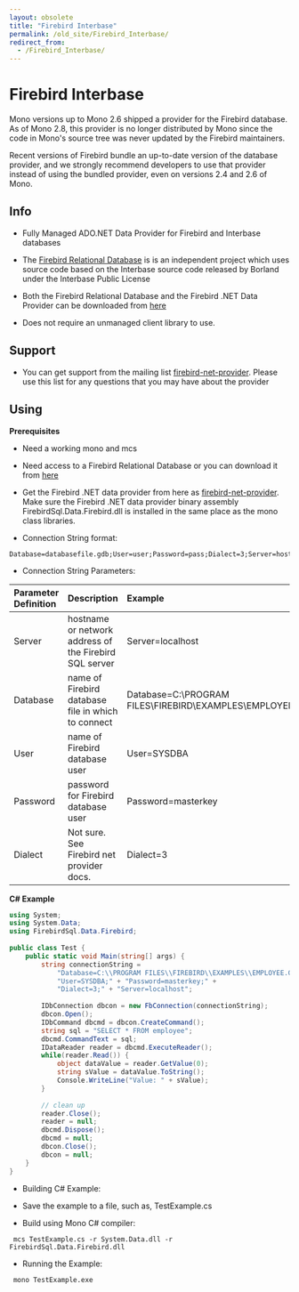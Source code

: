 ```yaml
---
layout: obsolete
title: "Firebird Interbase"
permalink: /old_site/Firebird_Interbase/
redirect_from:
  - /Firebird_Interbase/
---
```


Firebird Interbase
==================

Mono versions up to Mono 2.6 shipped a provider for the Firebird database. As of Mono 2.8, this provider is no longer distributed by Mono since the code in Mono's source tree was never updated by the Firebird maintainers.

Recent versions of Firebird bundle an up-to-date version of the database provider, and we strongly recommend developers to use that provider instead of using the bundled provider, even on versions 2.4 and 2.6 of Mono.

Info
----

-   Fully Managed ADO.NET Data Provider for Firebird and Interbase databases

-   The [Firebird Relational Database](http://firebird.sourceforge.net/index.php) is is an independent project which uses source code based on the Interbase source code released by Borland under the Interbase Public License

-   Both the Firebird Relational Database and the Firebird .NET Data Provider can be downloaded from [here](http://sourceforge.net/projects/firebird/)

-   Does not require an unmanaged client library to use.

Support
-------

-   You can get support from the mailing list [firebird-net-provider](http://lists.sourceforge.net/lists/listinfo/firebird-net-provider). Please use this list for any questions that you may have about the provider

Using
-----

**Prerequisites**

-   Need a working mono and mcs

-   Need access to a Firebird Relational Database or you can download it from [here](http://firebird.sourceforge.net)

-   Get the Firebird .NET data provider from here as [firebird-net-provider](http://lists.sourceforge.net/lists/listinfo/firebird-net-provider). Make sure the Firebird .NET data provider binary assembly FirebirdSql.Data.Firebird.dll is installed in the same place as the mono class libraries.

-   Connection String format:

<!-- -->

    Database=databasefile.gdb;User=user;Password=pass;Dialect=3;Server=hostname

-   Connection String Parameters:

|Parameter Definition|Description|Example|
|:-------------------|:----------|:------|
|Server|hostname or network address of the Firebird SQL server|Server=localhost|
|Database|name of Firebird database file in which to connect|Database=C:\\PROGRAM FILES\\FIREBIRD\\EXAMPLES\\EMPLOYEE.GDB;|
|User|name of Firebird database user|User=SYSDBA|
|Password|password for Firebird database user|Password=masterkey|
|Dialect|Not sure. See Firebird net provider docs.|Dialect=3|

 **C\# Example**

``` csharp
using System; 
using System.Data; 
using FirebirdSql.Data.Firebird;
 
public class Test {
    public static void Main(string[] args) {
        string connectionString = 
            "Database=C:\\PROGRAM FILES\\FIREBIRD\\EXAMPLES\\EMPLOYEE.GDB;" + 
            "User=SYSDBA;" + "Password=masterkey;" + 
            "Dialect=3;" + "Server=localhost";
 
        IDbConnection dbcon = new FbConnection(connectionString); 
        dbcon.Open(); 
        IDbCommand dbcmd = dbcon.CreateCommand(); 
        string sql = "SELECT * FROM employee"; 
        dbcmd.CommandText = sql; 
        IDataReader reader = dbcmd.ExecuteReader(); 
        while(reader.Read()) {
            object dataValue = reader.GetValue(0); 
            string sValue = dataValue.ToString(); 
            Console.WriteLine("Value: " + sValue);
        } 
 
        // clean up 
        reader.Close(); 
        reader = null; 
        dbcmd.Dispose(); 
        dbcmd = null; 
        dbcon.Close(); 
        dbcon = null;
    }
}
```

-   Building C\# Example:

-   Save the example to a file, such as, TestExample.cs

-   Build using Mono C\# compiler:

<!-- -->

     mcs TestExample.cs -r System.Data.dll -r FirebirdSql.Data.Firebird.dll

-   Running the Example:

<!-- -->

     mono TestExample.exe 

